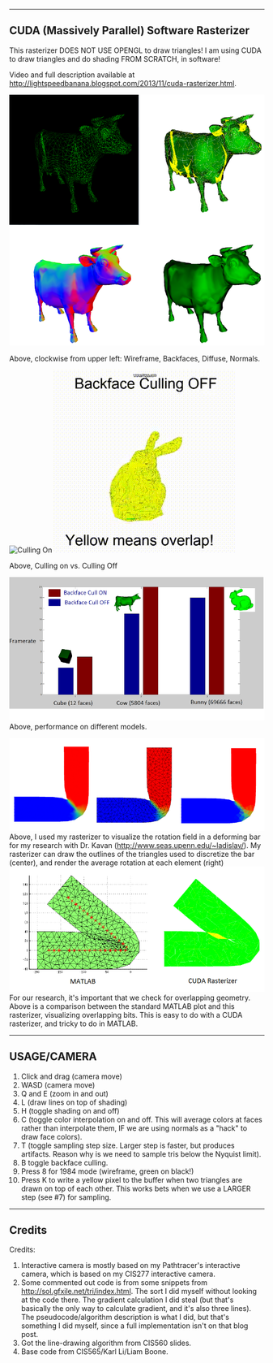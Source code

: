 -------------------------------------------
CUDA (Massively Parallel) Software Rasterizer
-------------------------------------------
This rasterizer DOES NOT USE OPENGL to draw triangles! I am using CUDA to draw triangles and do shading FROM SCRATCH, in software! 

Video and full description available at http://lightspeedbanana.blogspot.com/2013/11/cuda-rasterizer.html.

![Wireframe, Backfaces, Normals, Diffuse](screenshots/four_cows_small.png)

Above, clockwise from upper left: Wireframe, Backfaces, Diffuse, Normals.

![Culling On](http://i.imgur.com/MfPH4gT.gif)
![Culling Off](screenshots/culling_off.gif)

Above, Culling on vs. Culling Off

![Performance Experiment](screenshots/perf_comparison_small.png)
Above, performance on different models. 

![Rotation Field Visualization](screenshots/rot_field_small.png)
Above, I used my rasterizer to visualize the rotation field in a deforming bar for my research with Dr. Kavan (http://www.seas.upenn.edu/~ladislav/). My rasterizer can draw the outlines of the triangles used to discretize the bar (center), and render the average rotation at each element (right)
![Overlap Visualization](screenshots/overlap_comparison.png)
For our research, it's important that we check for overlapping geometry. Above
is a comparison between the standard MATLAB plot and this rasterizer, visualizing overlapping bits. This is easy to do with a CUDA rasterizer, and tricky to do in MATLAB.

-------------------------------------------
USAGE/CAMERA
-------------------------------------------
1. Click and drag (camera move)
2. WASD (camera move)
3. Q and E (zoom in and out)
4. L (draw lines on top of shading)
5. H (toggle shading on and off)
6. C (toggle color interpolation on and off. This will average colors
at faces rather than interpolate them, IF we are using normals as a "hack"
to draw face colors).
7. T (toggle sampling step size. Larger step is faster, but produces artifacts.
Reason why is we need to sample tris below the Nyquist limit).
8. B toggle backface culling. 
9. Press 8 for 1984 mode (wireframe, green on black!)
10. Press K to write a yellow pixel to the buffer when two triangles are drawn
on top of each other. This works bets when we use a LARGER step (see #7) for
sampling.

-------------------------------------------
Credits
-------------------------------------------
Credits: 
1. Interactive camera is mostly based on my Pathtracer's interactive camera,
which is based on my CIS277 interactive camera.
2. Some commented out code is from some snippets from http://sol.gfxile.net/tri/index.html. The sort I did myself without looking at the code there. The gradient calculation I did steal (but that's basically the only way to calculate gradient, and it's also three lines). The pseudocode/algorithm description is what I did, but that's something I did myself, since a full implementation isn't on that blog post.
3. Got the line-drawing algorithm from CIS560 slides.
4. Base code from CIS565/Karl Li/Liam Boone.
